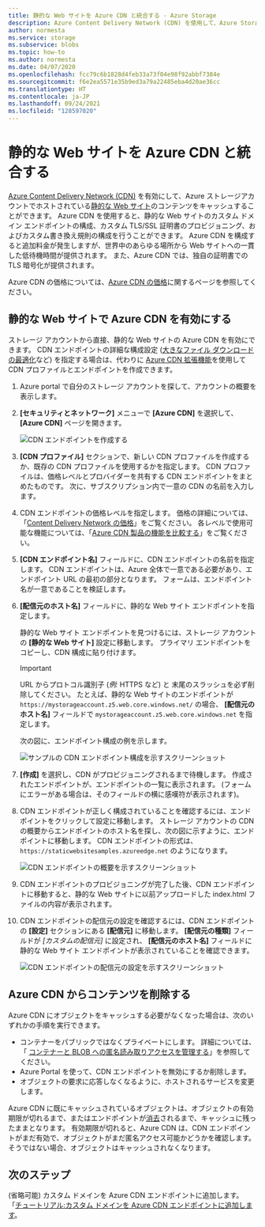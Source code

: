 ```yaml
---
title: 静的な Web サイトを Azure CDN と統合する - Azure Storage
description: Azure Content Delivery Network (CDN) を使用して、Azure Storage アカウントから静的な Web サイトのコンテンツをキャッシュする方法について説明します。
author: normesta
ms.service: storage
ms.subservice: blobs
ms.topic: how-to
ms.author: normesta
ms.date: 04/07/2020
ms.openlocfilehash: fcc79c6b1828d4feb33a73f04e98f92abbf7384e
ms.sourcegitcommit: f6e2ea5571e35b9ed3a79a22485eba4d20ae36cc
ms.translationtype: HT
ms.contentlocale: ja-JP
ms.lasthandoff: 09/24/2021
ms.locfileid: "128597020"
---
```

# <a name="integrate-a-static-website-with-azure-cdn"></a>静的な Web サイトを Azure CDN と統合する

[Azure Content Delivery Network (CDN)](../../cdn/cdn-overview.md) を有効にして、Azure ストレージアカウントでホストされている[静的な Web サイト](storage-blob-static-website.md)のコンテンツをキャッシュすることができます。 Azure CDN を使用すると、静的な Web サイトのカスタム ドメイン エンドポイントの構成、カスタム TLS/SSL 証明書のプロビジョニング、およびカスタム書き換え規則の構成を行うことができます。 Azure CDN を構成すると追加料金が発生しますが、世界中のあらゆる場所から Web サイトへの一貫した低待機時間が提供されます。 また、Azure CDN では、独自の証明書での TLS 暗号化が提供されます。

Azure CDN の価格については、[Azure CDN の価格](https://azure.microsoft.com/pricing/details/cdn/)に関するページを参照してください。

## <a name="enable-azure-cdn-for-your-static-website"></a>静的な Web サイトで Azure CDN を有効にする

ストレージ アカウントから直接、静的な Web サイトの Azure CDN を有効にできます。 CDN エンドポイントの詳細な構成設定 ([大きなファイル ダウンロードの最適化](../../cdn/cdn-optimization-overview.md#large-file-download)など) を指定する場合は、代わりに [Azure CDN 拡張機能](../../cdn/cdn-create-new-endpoint.md)を使用して CDN プロファイルとエンドポイントを作成できます。

1. Azure portal で自分のストレージ アカウントを探して、アカウントの概要を表示します。

1. **[セキュリティとネットワーク]** メニューで **[Azure CDN]** を選択して、 **[Azure CDN]** ページを開きます。

    ![CDN エンドポイントを作成する](media/storage-blob-static-website-custom-domain/cdn-storage-new.png)

1. **[CDN プロファイル]** セクションで、新しい CDN プロファイルを作成するか、既存の CDN プロファイルを使用するかを指定します。 CDN プロファイルは、価格レベルとプロバイダーを共有する CDN エンドポイントをまとめたものです。 次に、サブスクリプション内で一意の CDN の名前を入力します。

1. CDN エンドポイントの価格レベルを指定します。 価格の詳細については、「[Content Delivery Network の価格](https://azure.microsoft.com/pricing/details/cdn/)」をご覧ください。 各レベルで使用可能な機能については、「[Azure CDN 製品の機能を比較する](../../cdn/cdn-features.md)」をご覧ください。

1. **[CDN エンドポイント名]** フィールドに、CDN エンドポイントの名前を指定します。 CDN エンドポイントは、Azure 全体で一意である必要があり、エンドポイント URL の最初の部分となります。 フォームは、エンドポイント名が一意であることを検証します。

1. **[配信元のホスト名]** フィールドに、静的な Web サイト エンドポイントを指定します。

   静的な Web サイト エンドポイントを見つけるには、ストレージ アカウントの **[静的な Web サイト]** 設定に移動します。  プライマリ エンドポイントをコピーし、CDN 構成に貼り付けます。

   > [!IMPORTANT]
   > URL からプロトコル識別子 (*例:* HTTPS など) と 末尾のスラッシュを必ず削除してください。 たとえば、静的な Web サイトのエンドポイントが `https://mystorageaccount.z5.web.core.windows.net/` の場合、 **[配信元のホスト名]** フィールドで `mystorageaccount.z5.web.core.windows.net` を指定します。

   次の図に、エンドポイント構成の例を示します。

   ![サンプルの CDN エンドポイント構成を示すスクリーンショット](media/storage-blob-static-website-custom-domain/add-cdn-endpoint.png)

1. **[作成]** を選択し、CDN がプロビジョニングされるまで待機します。 作成されたエンドポイントが、エンドポイントの一覧に表示されます。 (フォームにエラーがある場合は、そのフィールドの横に感嘆符が表示されます)。

1. CDN エンドポイントが正しく構成されていることを確認するには、エンドポイントをクリックして設定に移動します。 ストレージ アカウントの CDN の概要からエンドポイントのホスト名を探し、次の図に示すように、エンドポイントに移動します。 CDN エンドポイントの形式は、`https://staticwebsitesamples.azureedge.net` のようになります。

    ![CDN エンドポイントの概要を示すスクリーンショット](media/storage-blob-static-website-custom-domain/verify-cdn-endpoint.png)

1. CDN エンドポイントのプロビジョニングが完了した後、CDN エンドポイントに移動すると、静的な Web サイトに以前アップロードした index.html ファイルの内容が表示されます。

1. CDN エンドポイントの配信元の設定を確認するには、CDN エンドポイントの **[設定]** セクションにある **[配信元]** に移動します。 **[配信元の種類]** フィールドが *[カスタムの配信元]* に設定され、 **[配信元のホスト名]** フィールドに静的な Web サイト エンドポイントが表示されていることを確認できます。

    ![CDN エンドポイントの配信元の設定を示すスクリーンショット](media/storage-blob-static-website-custom-domain/verify-cdn-origin.png)

## <a name="remove-content-from-azure-cdn"></a>Azure CDN からコンテンツを削除する

Azure CDN にオブジェクトをキャッシュする必要がなくなった場合は、次のいずれかの手順を実行できます。

- コンテナーをパブリックではなくプライベートにします。 詳細については、「 [コンテナーと BLOB への匿名読み取りアクセスを管理する](./anonymous-read-access-configure.md)」を参照してください。
- Azure Portal を使って、CDN エンドポイントを無効にするか削除します。
- オブジェクトの要求に応答しなくなるように、ホストされるサービスを変更します。

Azure CDN に既にキャッシュされているオブジェクトは、オブジェクトの有効期限が切れるまで、またはエンドポイントが[消去](../../cdn/cdn-purge-endpoint.md)されるまで、キャッシュに残ったままとなります。 有効期限が切れると、Azure CDN は、CDN エンドポイントがまだ有効で、オブジェクトがまだ匿名アクセス可能かどうかを確認します。 そうではない場合、オブジェクトはキャッシュされなくなります。

## <a name="next-steps"></a>次のステップ

(省略可能) カスタム ドメインを Azure CDN エンドポイントに追加します。 「[チュートリアル:カスタム ドメインを Azure CDN エンドポイントに追加します](../../cdn/cdn-map-content-to-custom-domain.md)。
